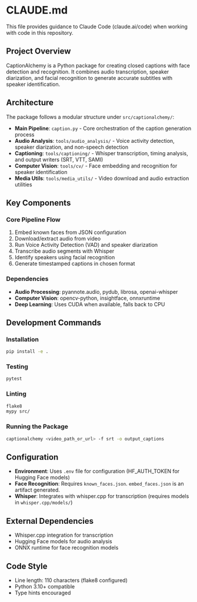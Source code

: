 # CLAUDE.md

This file provides guidance to Claude Code (claude.ai/code) when working with code in this repository.

## Project Overview

CaptionAlchemy is a Python package for creating closed captions with face detection and recognition. It combines audio transcription, speaker diarization, and facial recognition to generate accurate subtitles with speaker identification.

## Architecture

The package follows a modular structure under `src/captionalchemy/`:

- **Main Pipeline**: `caption.py` - Core orchestration of the caption generation process
- **Audio Analysis**: `tools/audio_analysis/` - Voice activity detection, speaker diarization, and non-speech detection
- **Captioning**: `tools/captioning/` - Whisper transcription, timing analysis, and output writers (SRT, VTT, SAMI)
- **Computer Vision**: `tools/cv/` - Face embedding and recognition for speaker identification
- **Media Utils**: `tools/media_utils/` - Video download and audio extraction utilities

## Key Components

### Core Pipeline Flow

1. Embed known faces from JSON configuration
2. Download/extract audio from video
3. Run Voice Activity Detection (VAD) and speaker diarization
4. Transcribe audio segments with Whisper
5. Identify speakers using facial recognition
6. Generate timestamped captions in chosen format

### Dependencies

- **Audio Processing**: pyannote.audio, pydub, librosa, openai-whisper
- **Computer Vision**: opencv-python, insightface, onnxruntime
- **Deep Learning**: Uses CUDA when available, falls back to CPU

## Development Commands

### Installation

```bash
pip install -e .
```

### Testing

```bash
pytest
```

### Linting

```bash
flake8
mypy src/
```

### Running the Package

```bash
captionalchemy <video_path_or_url> -f srt -o output_captions
```

## Configuration

- **Environment**: Uses `.env` file for configuration (HF_AUTH_TOKEN for Hugging Face models)
- **Face Recognition**: Requires `known_faces.json`. `embed_faces.json` is an artifact generated.
- **Whisper**: Integrates with whisper.cpp for transcription (requires models in `whisper.cpp/models/`)

## External Dependencies

- Whisper.cpp integration for transcription
- Hugging Face models for audio analysis
- ONNX runtime for face recognition models

## Code Style

- Line length: 110 characters (flake8 configured)
- Python 3.10+ compatible
- Type hints encouraged
